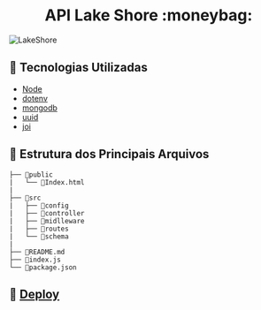<h1 align="center">API Lake Shore :moneybag:</h1>


![LakeShore](https://user-images.githubusercontent.com/109693663/215866372-d4fd2224-cb51-475f-98e2-74be1e1400ce.gif)



## :robot: Tecnologias Utilizadas

- [Node](https://nodejs.org/pt-br/)
- [dotenv](https://github.com/motdotla/dotenv)
- [mongodb](https://www.mongodb.com/)
- [uuid](https://www.npmjs.com/package/uuid)
- [joi](https://www.npmjs.com/package/joi)


## :file_folder: Estrutura dos Principais Arquivos

```
├── 📁public  
|   └── 📄Index.html
|
├── 📁src
|   ├── 📁config
|   ├── 📁controller
|   ├── 📁midlleware
|   ├── 📁routes
|   └── 📁schema
|
├── 📄README.md
├── 📄index.js
└── 📄package.json

```

## :eyes: [Deploy](api-lake-shore.vercel.app/)

